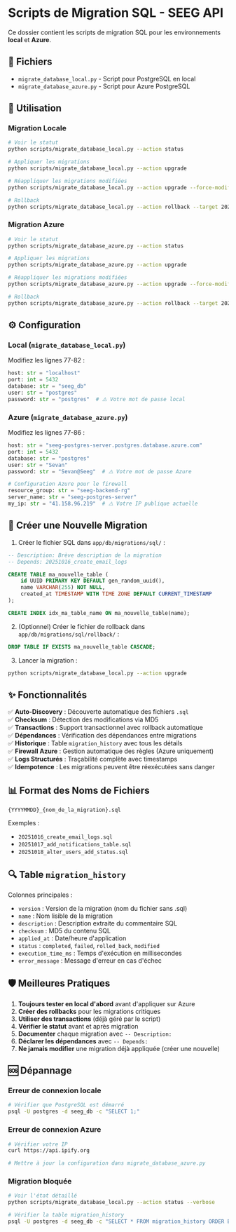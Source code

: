 # Scripts de Migration SQL - SEEG API

Ce dossier contient les scripts de migration SQL pour les environnements **local** et **Azure**.

## 📁 Fichiers

- `migrate_database_local.py` - Script pour PostgreSQL en local
- `migrate_database_azure.py` - Script pour Azure PostgreSQL

## 🚀 Utilisation

### Migration Locale

```bash
# Voir le statut
python scripts/migrate_database_local.py --action status

# Appliquer les migrations
python scripts/migrate_database_local.py --action upgrade

# Réappliquer les migrations modifiées
python scripts/migrate_database_local.py --action upgrade --force-modified

# Rollback
python scripts/migrate_database_local.py --action rollback --target 20251016_create_email_logs
```

### Migration Azure

```bash
# Voir le statut
python scripts/migrate_database_azure.py --action status

# Appliquer les migrations
python scripts/migrate_database_azure.py --action upgrade

# Réappliquer les migrations modifiées
python scripts/migrate_database_azure.py --action upgrade --force-modified

# Rollback
python scripts/migrate_database_azure.py --action rollback --target 20251016_create_email_logs
```

## ⚙️ Configuration

### Local (`migrate_database_local.py`)

Modifiez les lignes 77-82 :

```python
host: str = "localhost"
port: int = 5432
database: str = "seeg_db"
user: str = "postgres"
password: str = "postgres"  # ⚠️ Votre mot de passe local
```

### Azure (`migrate_database_azure.py`)

Modifiez les lignes 77-86 :

```python
host: str = "seeg-postgres-server.postgres.database.azure.com"
port: int = 5432
database: str = "postgres"
user: str = "Sevan"
password: str = "Sevan@Seeg"  # ⚠️ Votre mot de passe Azure

# Configuration Azure pour le firewall
resource_group: str = "seeg-backend-rg"
server_name: str = "seeg-postgres-server"
my_ip: str = "41.158.96.219"  # ⚠️ Votre IP publique actuelle
```

## 📝 Créer une Nouvelle Migration

1. Créer le fichier SQL dans `app/db/migrations/sql/` :

```sql
-- Description: Brève description de la migration
-- Depends: 20251016_create_email_logs

CREATE TABLE ma_nouvelle_table (
    id UUID PRIMARY KEY DEFAULT gen_random_uuid(),
    name VARCHAR(255) NOT NULL,
    created_at TIMESTAMP WITH TIME ZONE DEFAULT CURRENT_TIMESTAMP
);

CREATE INDEX idx_ma_table_name ON ma_nouvelle_table(name);
```

2. (Optionnel) Créer le fichier de rollback dans `app/db/migrations/sql/rollback/` :

```sql
DROP TABLE IF EXISTS ma_nouvelle_table CASCADE;
```

3. Lancer la migration :

```bash
python scripts/migrate_database_local.py --action upgrade
```

## ✨ Fonctionnalités

✅ **Auto-Discovery** : Découverte automatique des fichiers `.sql`  
✅ **Checksum** : Détection des modifications via MD5  
✅ **Transactions** : Support transactionnel avec rollback automatique  
✅ **Dépendances** : Vérification des dépendances entre migrations  
✅ **Historique** : Table `migration_history` avec tous les détails  
✅ **Firewall Azure** : Gestion automatique des règles (Azure uniquement)  
✅ **Logs Structurés** : Traçabilité complète avec timestamps  
✅ **Idempotence** : Les migrations peuvent être réexécutées sans danger  

## 📊 Format des Noms de Fichiers

```
{YYYYMMDD}_{nom_de_la_migration}.sql
```

Exemples :
- `20251016_create_email_logs.sql`
- `20251017_add_notifications_table.sql`
- `20251018_alter_users_add_status.sql`

## 🔍 Table `migration_history`

Colonnes principales :
- `version` : Version de la migration (nom du fichier sans .sql)
- `name` : Nom lisible de la migration
- `description` : Description extraite du commentaire SQL
- `checksum` : MD5 du contenu SQL
- `applied_at` : Date/heure d'application
- `status` : `completed`, `failed`, `rolled_back`, `modified`
- `execution_time_ms` : Temps d'exécution en millisecondes
- `error_message` : Message d'erreur en cas d'échec

## 🛡️ Meilleures Pratiques

1. **Toujours tester en local d'abord** avant d'appliquer sur Azure
2. **Créer des rollbacks** pour les migrations critiques
3. **Utiliser des transactions** (déjà géré par le script)
4. **Vérifier le statut** avant et après migration
5. **Documenter** chaque migration avec `-- Description:`
6. **Déclarer les dépendances** avec `-- Depends:`
7. **Ne jamais modifier** une migration déjà appliquée (créer une nouvelle)

## 🆘 Dépannage

### Erreur de connexion locale

```bash
# Vérifier que PostgreSQL est démarré
psql -U postgres -d seeg_db -c "SELECT 1;"
```

### Erreur de connexion Azure

```bash
# Vérifier votre IP
curl https://api.ipify.org

# Mettre à jour la configuration dans migrate_database_azure.py
```

### Migration bloquée

```bash
# Voir l'état détaillé
python scripts/migrate_database_local.py --action status --verbose

# Vérifier la table migration_history
psql -U postgres -d seeg_db -c "SELECT * FROM migration_history ORDER BY applied_at DESC LIMIT 10;"
```


